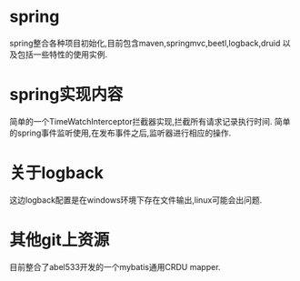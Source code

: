 # spring
spring整合各种项目初始化,目前包含maven,springmvc,beetl,logback,druid
以及包括一些特性的使用实例.

# spring实现内容
简单的一个TimeWatchInterceptor拦截器实现,拦截所有请求记录执行时间.
简单的spring事件监听使用,在发布事件之后,监听器进行相应的操作.

# 关于logback
这边logback配置是在windows环境下存在文件输出,linux可能会出问题.

# 其他git上资源
目前整合了abel533开发的一个mybatis通用CRDU mapper.
